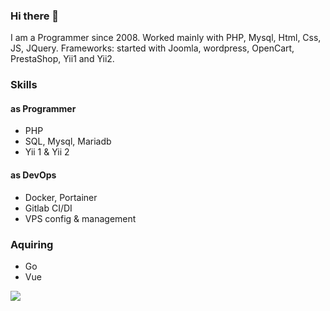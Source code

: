 ### Hi there 👋

I am a Programmer since 2008.
Worked mainly with PHP, Mysql, Html, Css, JS, JQuery.
Frameworks: started with Joomla, wordpress, OpenCart, PrestaShop, Yii1 and Yii2.

### Skills
#### as Programmer
- PHP
- SQL, Mysql, Mariadb
- Yii 1 & Yii 2

#### as DevOps
- Docker, Portainer
- Gitlab CI/DI
- VPS config & management

### Aquiring
- Go
- Vue



<!--
**ricgrangeia/ricgrangeia** is a ✨ _special_ ✨ repository because its `README.md` (this file) appears on your GitHub profile.

Here are some ideas to get you started:

- 🔭 I’m currently working on ...
- 🌱 I’m currently learning ...
- 👯 I’m looking to collaborate on ...
- 🤔 I’m looking for help with ...
- 💬 Ask me about ...
- 📫 How to reach me: ...
- 😄 Pronouns: ...
- ⚡ Fun fact: ...
-->

![](https://www.codewars.com/users/beboopp/badges/micro)
